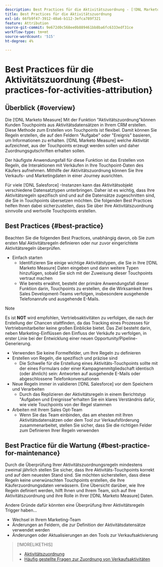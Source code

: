 ```yaml
---
description: Best Practices für die Aktivitätszuordnung - [!DNL Marketo Measure]
title: Best Practices für die Aktivitätszuordnung
exl-id: 66fb9f47-3912-40a6-b112-3efca789f321
feature: Attribution
source-git-commit: 9e672d0c568ee0b889461bb8ba6fc6333edf31ce
workflow-type: tm+mt
source-wordcount: '515'
ht-degree: 4%

---
```


# Best Practices für die Aktivitätszuordnung {#best-practices-for-activities-attribution}

## Überblick {#overview}

Die [!DNL Marketo Measure] Mit der Funktion &quot;Aktivitätszuordnung&quot;können Kunden Touchpoints aus Aktivitätsdatensätzen in Ihrem CRM erstellen. Diese Methode zum Erstellen von Touchpoints ist flexibel. Damit können Sie Regeln erstellen, die auf den Feldern &quot;Aufgabe&quot; oder &quot;Ereignis&quot; basieren, um Informationen zu erhalten. [!DNL Marketo Measure] welche Aktivität aufzeichnet, aus der Touchpoints erzeugt werden sollen und daher Zuordnungsgutschriften erhalten sollen.

Der häufigste Anwendungsfall für diese Funktion ist das Erstellen von Regeln, die Interaktionen mit Verkäufen in Ihre Touchpoint-Daten des Käufers aufnehmen. Mithilfe der Aktivitätszuordnung können Sie Ihre Verkaufs- und Marketingdaten in einer Journey ausrichten.

Für viele [!DNL Salesforce] -Instanzen kann das Aktivitätsobjekt verschiedene Datensatztypen unterbringen. Daher ist es wichtig, dass Ihre Aktivitätsregeln spezifisch sind und auf die Datensätze zugeschnitten sind, die Sie in Touchpoints übersetzen möchten. Die folgenden Best Practices helfen Ihnen dabei sicherzustellen, dass Sie über Ihre Aktivitätszuordnung sinnvolle und wertvolle Touchpoints erstellen.

## Best Practices {#best-practice}

Beachten Sie die folgenden Best Practices, unabhängig davon, ob Sie zum ersten Mal Aktivitätsregeln definieren oder nur zuvor eingerichtete Aktivitätsregeln überprüfen.

* Einfach starten
   * Identifizieren Sie einige wichtige Aktivitätstypen, die Sie in Ihre [!DNL Marketo Measure] Daten eingeben und dann weitere Typen hinzufügen, sobald Sie sich mit der Zuweisung dieser Touchpoints vertraut machen
   * Wie bereits erwähnt, besteht der primäre Anwendungsfall dieser Funktion darin, Touchpoints zu erstellen, die die Wirksamkeit Ihres Sales Development-Teams verfolgen, insbesondere ausgehende Telefonanrufe und ausgehende E-Mails.

>[!NOTE]
>
>Es ist **NOT** wird empfohlen, Vertriebsaktivitäten zu verfolgen, die nach der Erstellung der Chancen stattfinden, da das Tracking eines Prozesses für Vertriebsmitarbeiter keine großen Einblicke bietet. Das Ziel besteht darin, neben Marketing-Einflüssen den Einfluss der Verkäufe zu verfolgen, in erster Linie bei der Entwicklung einer neuen Opportunity/Pipeline-Generierung.

* Verwenden Sie keine Formelfelder, um Ihre Regeln zu definieren
* Erstellen von Regeln, die spezifisch und präzise sind
   * Die Schwelle für die Erstellung eines Aktivitäts-Touchpoints sollte mit der eines Formulars oder einer Kampagnenmitgliedschaft identisch (oder ähnlich) sein: Antworten auf ausgehende E-Mails oder abgeschlossene Telefonkonversationen
* Neue Regeln immer in validieren [!DNL Salesforce] vor dem Speichern und Verarbeiten
   * Durch das Replizieren der Aktivitätsregeln in einem Berichtstyp &quot;Aufgaben und Ereignisse&quot;erhalten Sie ein klares Verständnis dafür, wie viele Touchpoints von der Regel stammen
* Arbeiten mit Ihrem Sales Opt-Team
   * Wenn Sie das Team einbinden, das am ehesten mit Ihren Aktivitätsdatensätzen oder dem Tool zur Verkaufsförderung zusammenarbeitet, stellen Sie sicher, dass Sie die richtigen Felder zum Definieren Ihrer Regeln verwenden

## Best Practice für die Wartung {#best-practice-for-maintenance}

Durch die Überprüfung Ihrer Aktivitätszuordnungsregeln mindestens zweimal jährlich stellen Sie sicher, dass Ihre Aktivitäts-Touchpoints korrekt und auf dem neuesten Stand sind. Sie möchten sicherstellen, dass diese Regeln keine unerwünschten Touchpoints erstellen, die Ihre Käuferzuordnungsdaten verwässern. Eine Übersicht darüber, wie Ihre Regeln definiert werden, hilft Ihnen und Ihrem Team, sich auf Ihre Aktivitätszuordnung und ihre Rolle in Ihrer [!DNL Marketo Measure] Daten.

Andere Gründe dafür könnten eine Überprüfung Ihrer Aktivitätsregeln Trigger haben...

* Wechsel in Ihrem Marketing-Team
* Änderungen an Feldern, die zur Definition der Aktivitätsdatensätze verwendet werden
* Änderungen oder Aktualisierungen an den Tools zur Verkaufsaktivierung

>[!MORELIKETHIS]
>
>* [Aktivitätszuordnung](/help/advanced-marketo-measure-features/activities-attribution/salesforce-activities-attribution.md)
>* [Häufig gestellte Fragen zur Zuordnung von Verkaufsaktivitäten](/help/advanced-marketo-measure-features/activities-attribution/activities-attribution-faq.md)
